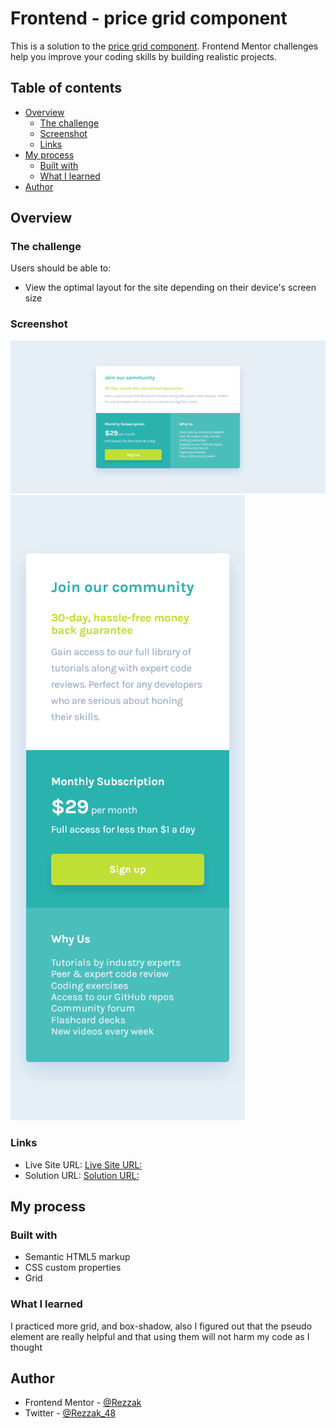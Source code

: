 # Frontend - price grid component

<!-- Summary -->

This is a solution to the [price grid component](https://www.frontendmentor.io/challenges/single-price-grid-component-5ce41129d0ff452fec5abbbc). Frontend Mentor challenges help you improve your coding skills by building realistic projects.

## Table of contents

- [Overview](#overview)
  - [The challenge](#the-challenge)
  - [Screenshot](#screenshot)
  - [Links](#links)
- [My process](#my-process)
  - [Built with](#built-with)
  - [What I learned](#what-i-learned)
- [Author](#author)

## Overview

### The challenge

Users should be able to:

- View the optimal layout for the site depending on their device's screen size

### Screenshot

![](./DesignScreenshots/DesktopScreen.png)
![](./DesignScreenshots/MobileVersion.png)

### Links

- Live Site URL: [Live Site URL:](https://reverent-chandrasekhar-e40270.netlify.app/)
- Solution URL: [Solution URL:](https://www.frontendmentor.io/solutions/price-grid-component-using-html-and-css-with-grid-51OlHZ-mP)

## My process

### Built with

<!-- Info -->
- Semantic HTML5 markup
- CSS custom properties
- Grid

### What I learned

I practiced more grid, and box-shadow, also I figured out that the pseudo element are really helpful and that using them will not harm my code as I thought 

## Author

<!-- - Website - [](NotAvailableForNow) -->

- Frontend Mentor - [@Rezzak](https://www.frontendmentor.io/profile/errazakallah31)
- Twitter - [@Rezzak_48](https://twitter.com/Rezzak_48)
